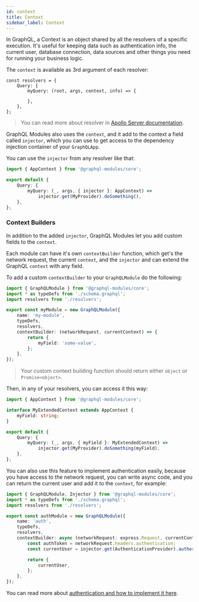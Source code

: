 ```yaml
---
id: context
title: Context
sidebar_label: Context
---
```


In GraphQL, a Context is an object shared by all the resolvers of a specific execution. It's useful for keeping data such as authentication info, the current user, database connection, data sources and other things you need for running your business logic.

The `context` is available as 3rd argument of each resolver:

```
const resolvers = {
    Query: {
        myQuery: (root, args, context, info) => {

        },
    },
};
```

> You can read more about resolver in [Apollo Server documentation](https://www.apollographql.com/docs/graphql-tools/resolvers#Resolver-function-signature).

GraphQL Modules also uses the `context`, and it add to the context a field called `injector`, which you can use to get access to the dependency injection container of your `GraphQLApp`.

You can use the `injector` from any resolver like that:

```typescript
import { AppContext } from '@graphql-modules/core';

export default {
    Query: {
        myQuery: (_, args, { injector }: AppContext) =>
            injector.get(MyProvider).doSomething(),
    },
};
```

### Context Builders

In addition to the added `injector`, GraphQL Modules let you add custom fields to the `context`.

Each module can have it's own `contextBuilder` function, which get's the network request, the current `context`, and the `injector` and can extend the GraphQL `context` with any field.

To add a custom `contextBuilder` to your `GraphQLModule` do the following:

```typescript
import { GraphQLModule } from '@graphql-modules/core';
import * as typeDefs from './schema.graphql';
import resolvers from './resolvers';

export const myModule = new GraphQLModule({
    name: 'my-module',
    typeDefs,
    resolvers,
    contextBuilder: (networkRequest, currentContext) => {
        return {
            myField: 'some-value',
        };
    },
});
```

> Your custom context building function should return either `object` or `Promise<object>`.

Then, in any of your resolvers, you can access it this way:

```typescript
import { AppContext } from '@graphql-modules/core';

interface MyExtendedContext extends AppContext {
    myField: string;
}

export default {
    Query: {
        myQuery: (_, args, { myField }: MyExtendedContext) =>
            injector.get(MyProvider).doSomething(myField),
    },
};
```

You can also use this feature to implement authentication easily, because you have access to the network request, you can write async code, and you can return the current user and add it to the `context`, for example:

```typescript
import { GraphQLModule, Injector } from '@graphql-modules/core';
import * as typeDefs from './schema.graphql';
import resolvers from './resolvers';

export const authModule = new GraphQLModule({
    name: 'auth',
    typeDefs,
    resolvers,
    contextBuilder: async (networkRequest: express.Request, currentContext: object, injector: Injector): Promise<{ currentUser: object}> => {
        const authToken = networkRequest.headers.authentication;
        const currentUser = injector.get(AuthenticationProvider).authorizeUser(authToken);

        return {
            currentUser,
        };
    },
});
```

You can read more about [authentication and how to implement it here](/TODO).
